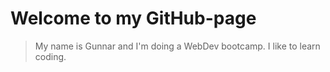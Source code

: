 # Welcome to my GitHub-page

>My name is Gunnar and I'm doing a WebDev bootcamp. I like to learn coding.
